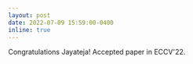 ```yaml
---
layout: post
date: 2022-07-09 15:59:00-0400
inline: true
---
```


Congratulations Jayateja! Accepted paper in ECCV'22.
